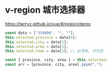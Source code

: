 # v-region 城市选择器

https://terryz.github.io/vue/#/region/demo

```js
const data = ["350000", "", ""];
this.selected.province = data[0];
this.selected.city = data[1];
this.selected.area = data[2];
this.selected.town = data[3]; // 必须有, 可为空

const { province, city, area } = this.selected;
const arr = [province, city, area].join(",");
```
